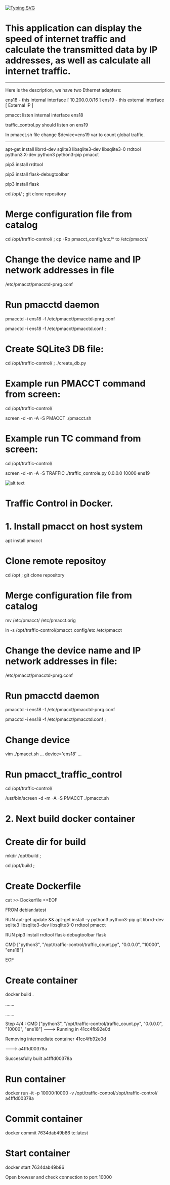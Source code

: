 <a href="https://git.io/typing-svg"><img src="https://readme-typing-svg.demolab.com?font=Fira+Code&weight=900&size=25&pause=1000&width=900&lines=This+app+is+for+Raspberry+2%2F3%2F4%2C++OrangePi*+%26+Linux+OS+etc" alt="Typing SVG" /></a>

# This application can display the speed of internet traffic and calculate the transmitted data by IP addresses, as well as calculate all internet traffic. 

---

Here is the description, we have two Ethernet adapters:

ens18  - this internal interface [ 10.200.0.0/16 ]
ens19  - this external interface [ External IP   ]

pmacct listen internal interface ens18

traffic_control.py should listen on ens19 

In pmacct.sh file change $device=ens19 var to count global traffic.


---

apt-get install librrd-dev sqlite3 libsqlite3-dev libsqlite3-0 rrdtool python3.X-dev python3 python3-pip pmacct

pip3 install rrdtool

pip3 install flask-debugtoolbar

pip3 install flask

cd /opt/ ; git clone repository

# Merge configuration file from catalog
cd /opt/traffic-control/ ; cp -Rp pmacct_config/etc/* to /etc/pmacct/

# Change the device name and IP network addresses in file

/etc/pmacct/pmacctd-pnrg.conf

# Run pmacctd daemon

pmacctd -i ens18 -f /etc/pmacct/pmacctd-pnrg.conf

pmacctd -i ens18 -f /etc/pmacct/pmacctd.conf ;

# Create SQLite3 DB file:

cd /opt/traffic-control/ ; ./create_db.py

# Example run PMACCT command from screen:

cd /opt/traffic-control/

screen -d -m -A -S PMACCT ./pmacct.sh


# Example run TC command from screen:

cd /opt/traffic-control/

screen -d -m -A -S TRAFFIC ./traffic_controle.py 0.0.0.0 10000 ens19


![alt text](https://github.com/EvFoAn/TrafficControl/blob/main/traffic_control.png)


# Traffic Control in Docker. 

# 1. Install pmacct on host system

apt install pmacct

# Clone remote repositoy

cd /opt ; git clone repository

# Merge configuration file from catalog
mv /etc/pmacct/ /etc/pmacct.orig

ln -s /opt/traffic-control/pmacct_config/etc /etc/pmacct

# Change the device name and IP network addresses in file:
/etc/pmacct/pmacctd-pnrg.conf

# Run pmacctd daemon

pmacctd -i ens18 -f /etc/pmacct/pmacctd-pnrg.conf

pmacctd -i ens18 -f /etc/pmacct/pmacctd.conf ;

# Change device
vim ./pmacct.sh
... device='ens18' ...

# Run pmacct_traffic_control
cd /opt/traffic-control/

/usr/bin/screen -d -m -A -S PMACCT ./pmacct.sh

# 2. Next build docker container

# Create dir for build

mkdir /opt/build ;

cd /opt/build ;

# Create Dockerfile

cat >> Dockerfile <<EOF

FROM debian:latest

RUN apt-get update && apt-get install -y python3 python3-pip git librrd-dev sqlite3 libsqlite3-dev libsqlite3-0 rrdtool pmacct

RUN pip3 install rrdtool flask-debugtoolbar flask

CMD ["python3", "/opt/traffic-control/traffic_count.py", "0.0.0.0", "10000", "ens18"]

EOF

# Create container

docker build .


.......

.......

Step 4/4 : CMD ["python3", "/opt/traffic-control/traffic_count.py", "0.0.0.0", "10000", "ens18"] ---> Running in 41cc4fb92e0d

Removing intermediate container 41cc4fb92e0d

---> a4fffd00378a

Successfully built a4fffd00378a

# Run container

docker run -it -p 10000:10000 -v /opt/traffic-control/:/opt/traffic-control/ a4fffd00378a

# Commit container

docker commit 7634dab49b86 tc:latest

# Start container

docker start 7634dab49b86

Open browser and check connection to port 10000
